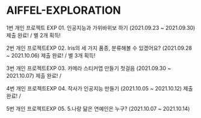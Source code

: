 # AIFFEL-EXPLORATION

1번 개인 프로젝트 EXP 01. 인공지능과 가위바위보 하기 (2021.09.23 ~ 2021.09.30) 제출 완료! / 별 2개 획득!

2번 개인 프로젝트EXP 02. Iris의 세 가지 품종, 분류해볼 수 있겠어요? (2021.09.28 ~ 2021.10.06) 제출 완료! / 별 3개 획득!

3번 개인 프로젝트EXP 03. 카메라 스티커앱 만들기 첫걸음 (2021.09.30 ~ 2021.10.07) 제출 완료! /

4번 개인 프로젝트EXP 04. 작사가 인공지능 만들기 (2021.10.05 ~ 2021.10.12) 제출 완료! /

5번 개인 프로젝트EXP 05. 5.나랑 닮은 연예인은 누구? (2021.10.07 ~ 2021.10.14)
